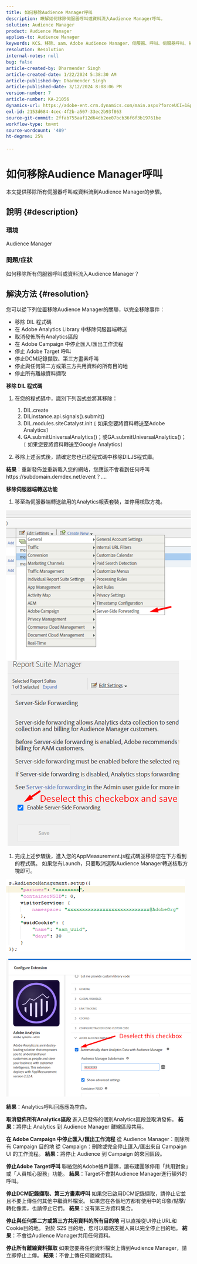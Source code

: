 ```yaml
---
title: 如何移除Audience Manager呼叫
description: 瞭解如何移除伺服器呼叫或資料流入Audience Manager呼叫。
solution: Audience Manager
product: Audience Manager
applies-to: Audience Manager
keywords: KCS、移除、aam、Adobe Audience Manager、伺服器、呼叫、伺服器呼叫、操作說明
resolution: Resolution
internal-notes: null
bug: false
article-created-by: Dharmender Singh
article-created-date: 1/22/2024 5:38:30 AM
article-published-by: Dharmender Singh
article-published-date: 3/12/2024 8:08:06 PM
version-number: 7
article-number: KA-21056
dynamics-url: https://adobe-ent.crm.dynamics.com/main.aspx?forceUCI=1&pagetype=entityrecord&etn=knowledgearticle&id=42a4f075-e8b8-ee11-a569-6045bd006149
exl-id: 2153d684-4cec-4f2b-a507-33ec2b93f863
source-git-commit: 2ffab755aaf12d64db2ee07bcb36f6f3b19761be
workflow-type: tm+mt
source-wordcount: '489'
ht-degree: 25%

---
```


# 如何移除Audience Manager呼叫


本文提供移除所有伺服器呼叫或資料流到Audience Manager的步驟。

## 說明 {#description}


### 環境

Audience Manager

### 問題/症狀

如何移除所有伺服器呼叫或資料流入Audience Manager？


## 解決方法 {#resolution}


您可以從下列位置移除Audience Manager的關聯，以完全移除事件：

- 移除 DIL 程式碼
- 在 Adobe Analytics Library 中移除伺服器端轉送
- 取消發佈所有Analytics區段
- 在 Adobe Campaign 中停止匯入/匯出工作流程
- 停止 Adobe Target 呼叫
- 停止DCM記錄擷取、第三方畫素呼叫
- 停止與任何第二方或第三方共用資料的所有目的地
- 停止所有離線資料擷取




<b>移除 DIL 程式碼</b>

1. 在您的程式碼中，識別下列函式並將其移除：

   1. DIL.create
   2. DILinstance.api.signals().submit()
   3. DIL.modules.siteCatalyst.init `[` 如果您要將資料轉送至Adobe Analytics`]`
   4. GA.submitUniversalAnalytics()；或GA.submitUniversalAnalytics()；  `[` 如果您要將資料轉送至Google Analytics`]`
2. 移除上述函式後，請確定您也已從程式碼中移除DILJS程式庫。


<b>結果</b>：重新發佈並重新載入您的網站，您應該不會看到任何呼叫https://subdomain.demdex.net/event？....



<b>移除伺服器端轉送功能</b>

1. 移至為伺服器端轉送啟用的Analytics報表套裝，並停用核取方塊。


![](assets/8a6b5fd5-676c-ed11-9562-6045bd006239.png) ![](assets/8d6b5fd5-676c-ed11-9562-6045bd006239.png)

1. 完成上述步驟後，進入您的AppMeasurement.js程式碼並移除您在下方看到的程式碼。 如果您有Launch，只要取消選取Audience Manager轉送核取方塊即可。


![](assets/8c6b5fd5-676c-ed11-9562-6045bd006239.png)             ![](assets/8b6b5fd5-676c-ed11-9562-6045bd006239.png)

<b>結果</b>：Analytics呼叫回應應為空白。

<b>取消發佈所有Analytics區段</b>
進入已發佈的個別Analytics區段並取消發佈。
<b>結果</b>：將停止 Analytics 到 Audience Manager 離線區段共用。

<b>在 Adobe Campaign 中停止匯入/匯出工作流程</b>
從 Audience Manager：刪除所有 Campaign 目的地
從 Campaign：刪除或完全停止匯入/匯出來自 Campaign UI 的工作流程。
<b>結果</b>：將停止 Audience 到 Campaign 的來回區段。

<b>停止Adobe Target呼叫</b>
聯絡您的Adobe帳戶團隊，讓布建團隊停用「共用對象」或「人員核心服務」功能。
<b>結果</b>：Target不會對Audience Manager進行額外的呼叫。

<b>停止DCM記錄擷取、第三方畫素呼叫</b>
如果您已啟用DCM記錄擷取，請停止它並且不要上傳任何其他中繼資料檔案。
如果您在各個地方都有使用中的印象/點擊/轉化像素，也請停止它們。
<b>結果</b>：沒有第三方資料集合。

<b>停止與任何第二方或第三方共用資料的所有目的地</b>
可以直接從UI停止URL和Cookie目的地。
對於 S2S 目的地，您可以聯絡支援人員以完全停止目的地。
<b>結果</b>：不會從Audience Manager共用任何資料。

<b>停止所有離線資料擷取</b>
如果您要將任何資料檔案上傳到Audience Manager，請立即停止上傳。
<b>結果</b>：不會上傳任何離線資料。
